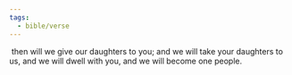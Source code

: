 ```yaml
---
tags:
  - bible/verse
---
```

 then will we give our daughters to you; and we will take your daughters to us, and we will dwell with you, and we will become one people.